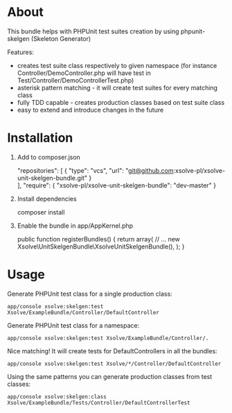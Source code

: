 # About

This bundle helps with PHPUnit test suites creation by using phpunit-skelgen (Skeleton Generator)

Features:

* creates test suite class respectively to given namespace (for instance 
Controller/DemoController.php will have test in Test/Controller/DemoControllerTest.php)
* asterisk pattern matching - it will create test suites for every matching class
* fully TDD capable - creates production classes based on test suite class
* easy to extend and introduce changes in the future

# Installation

1) Add to composer.json

    "repositories": [
        {
            "type": "vcs",
            "url": "git@github.com:xsolve-pl/xsolve-unit-skelgen-bundle.git"
        }   
    ],
    "require": {
        "xsolve-pl/xsolve-unit-skelgen-bundle": "dev-master"
    }

2) Install dependencies

    composer install

3) Enable the bundle in app/AppKernel.php

    public function registerBundles()
    {
        return array(
        // ...
            new Xsolve\UnitSkelgenBundle\XsolveUnitSkelgenBundle(),
        );
    }


# Usage

Generate PHPUnit test class for a single production class:

    app/console xsolve:skelgen:test Xsolve/ExampleBundle/Controller/DefaultController

Generate PHPUnit test class for a namespace:

    app/console xsolve:skelgen:test Xsolve/ExampleBundle/Controller/.

Nice matching! It will create tests for DefaultControllers in all the bundles:

    app/console xsolve:skelgen:test Xsolve/*/Controller/DefaultController

Using the same patterns you can generate production classes from test classes:

    app/console xsolve:skelgen:class Xsolve/ExampleBundle/Tests/Controller/DefaultControllerTest
